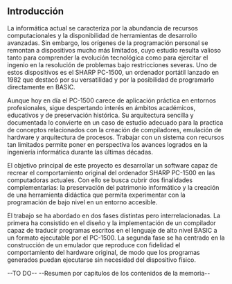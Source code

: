 ## Introducción

La informática actual se caracteriza por la abundancia de recursos computacionales y la disponibilidad de herramientas de desarrollo avanzadas. Sin embargo, los orígenes de la programación personal se remontan a dispositivos mucho más limitados, cuyo estudio resulta valioso tanto para comprender la evolución tecnológica como para ejercitar el ingenio en la resolución de problemas bajo restricciones severas. Uno de estos dispositivos es el SHARP PC-1500, un ordenador portátil lanzado en 1982 que destacó por su versatilidad y por la posibilidad de programarlo directamente en BASIC.

Aunque hoy en día el PC-1500 carece de aplicación práctica en entornos profesionales, sigue despertando interés en ámbitos académicos, educativos y de preservación histórica. Su arquitectura sencilla y documentada lo convierte en un caso de estudio adecuado para la practica de conceptos relacionados con la creación de compiladores, emulación de hardware y arquitectura de procesos. Trabajar con un sistema con recursos tan limitados permite poner en perspectiva los avances logrados en la ingeniería informática durante las últimas décadas.

El objetivo principal de este proyecto es desarrollar un software capaz de recrear el comportamiento original del ordenador SHARP PC-1500 en las computadoras actuales. Con ello se busca cubrir dos finalidades complementarias: la preservación del patrimonio informático y la creación de una herramienta didáctica que permita experimentar con la programación de bajo nivel en un entorno accesible.

El trabajo se ha abordado en dos fases distintas pero interrelacionadas. La primera ha consistido en el diseño y la implementación de un compilador capaz de traducir programas escritos en el lenguaje de alto nivel BASIC a un formato ejecutable por el PC-1500. La segunda fase se ha centrado en la construcción de un emulador que reproduce con fidelidad el comportamiento del hardware original, de modo que los programas generados puedan ejecutarse sin necesidad del dispositivo físico.

--TO DO--
--Resumen por capitulos de los contenidos de la memoria--
